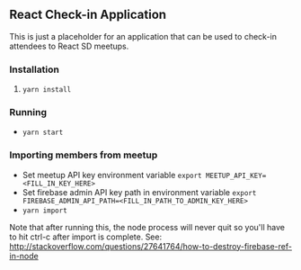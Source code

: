 ## React Check-in Application

This is just a placeholder for an application that can be used to check-in attendees to React SD meetups.

### Installation

1.  `yarn install`

### Running

*  `yarn start`

### Importing members from meetup

*  Set meetup API key environment variable `export MEETUP_API_KEY=<FILL_IN_KEY_HERE>`
*  Set firebase admin API key path in environment variable `export FIREBASE_ADMIN_API_PATH=<FILL_IN_PATH_TO_ADMIN_KEY_HERE>`
*  `yarn import`

Note that after running this, the node process will never quit so you'll have to hit ctrl-c after import is complete.  See:  http://stackoverflow.com/questions/27641764/how-to-destroy-firebase-ref-in-node
